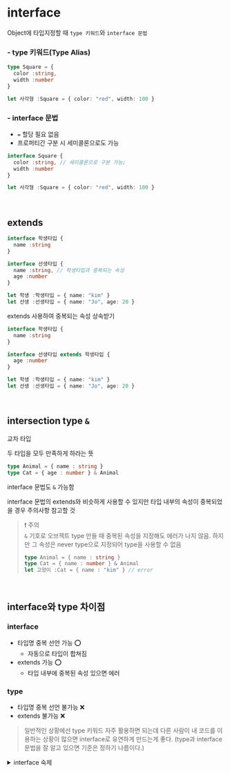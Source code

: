 # interface

Object에 타입지정할 때 `type 키워드`와 `interface 문법`
### - type 키워드(Type Alias)
```typescript
type Square = {
  color :string,
  width :number
}

let 사각형 :Square = { color: "red", width: 100 }
```

### - interface 문법
  - `=` 할당 필요 없음
  - 프로퍼티간 구분 시 세미콜론으로도 가능

```typescript
interface Square {
  color :string, // 세미콜론으로 구분 가능;
  width :number
}

let 사각형 :Square = { color: "red", width: 100 }
```

<br>

## extends

```typescript
interface 학생타입 {
  name :string
}

interface 선생타입 {
  name :string, // 학생타입과 중복되는 속성
  age :number
}

let 학생 :학생타입 = { name: "kim" }
let 선생 :선생타입 = { name: "Jo", age: 20 }
```

extends 사용하여 중복되는 속성 상속받기
```typescript
interface 학생타입 {
  name :string
}

interface 선생타입 extends 학생타입 {
  age :number
}

let 학생 :학생타입 = { name: "kim" }
let 선생 :선생타입 = { name: "Jo", age: 20 }
```

<br>

##  intersection type `&`

교차 타입

두 타입을 모두 만족하게 하라는 뜻

```typescript
type Animal = { name : string }
type Cat = { age : number } & Animal
```
interface 문법도 `&` 가능함

interface 문법의 extends와 비슷하게 사용할 수 있지만 타입 내부의 속성이 중복되었을 경우 주의사항 참고할 것

>❗ 주의    
>`&` 기호로 오브젝트 type 만들 때 중복된 속성을 지정해도 에러가 나지 않음. 하지만 그 속성은 never type으로 지정되어 type을 사용할 수 없음    
>```typescript
>type Animal = { name : string }
>type Cat = { name : number } & Animal
>let 고양이 :Cat = { name : "kim" } // error
>```


<br>

## interface와 type 차이점
### interface
- 타입명 중복 선언 가능 ⭕
  - 자동으로 타입이 합쳐짐
- extends 가능 ⭕
  - 타입 내부에 중복된 속성 있으면 에러

### type
- 타입명 중복 선언 불가능 ❌
- extends 불가능 ❌

> 일반적인 상황에선 type 키워드 자주 활용하면 되는데 다른 사람이 내 코드를 이용하는 상황이 많으면 interface로 유연하게 만드는게 좋다. (type과 interface 문법을 잘 알고 있으면 기준은 정하기 나름이다.)

<details>
<summary>interface 숙제</summary>
<div>

(숙제1)

```typescript
interface Cart {
  product : string,
  price : number
}

interface NewCart extends Cart {
  card : boolean;
}

let 장바구니1 :Cart[] = [
  { product : '청소기', price : 7000 },
  { product : '삼다수', price : 800 }
]

let 장바구니2 :(NewCart | Cart)[] = [
  { product : '청소기', price : 7000, card : false },
  { product : '삼다수', price : 800 }
]
```
(숙제2)
```typescript
interface OperatorType {
  plus :(a :number, b :number) => number,
  minus :(a :number, b :number) => number
}

let operator :OperatorType = {
  plus(a, b) {
    return a + b
  },

  minus(a, b) {
    return a - b
  }
}
```

</div>
</details>
